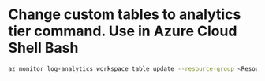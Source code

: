 
# Change custom tables to analytics tier command. Use in Azure Cloud Shell Bash

```bash
az monitor log-analytics workspace table update --resource-group <Resource Group Name> --workspace-name <Workspace Name> --name SuricataAlert_CL --plan Analytics
```
